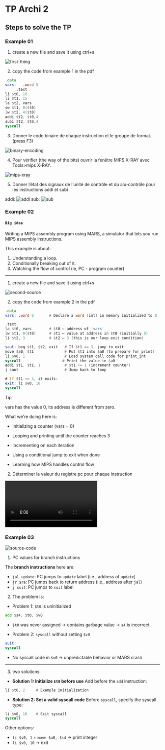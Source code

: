 # TP Archi 2

## Steps to solve the TP

### Example 01

1. create a new file and save it using ctrl+s

![first-thing](screenshots/2025-04-16-11-15-57.png)

2. copy the code from example 1 in the pdf

```asm
.data
vars:   .word 5
     .text
li $t0, 10
li $t1, 15
la $t2, vars
sw $t1, 0($t0)
lw $t2, 4($t0)
addi $t2, $t0,4
subi $t2, $t0,4
syscall
```

3. Donner le code  binaire de chaque instruction et le groupe de format. (press F3)

![binary-encoding](screenshots/2025-04-16-11-23-27.png)

4. Pour vérifier (the way of the bits) ouvrir la fenêtre MIPS X-RAY avec Tools>mips X-RAY.

![mips-xray](screenshots/2025-04-16-11-26-42.png)

5. Donner l’état des signaux de l’unité de contrôle et du alu-contrôle pour les instructions addi et subi

addi:
![addi](screenshots/2025-04-16-12-00-25.png)
sub:
![sub](screenshots/2025-04-16-12-20-14.png)

### Example 02

#### `Big idea`

Writing a MIPS assembly program using MARS, a simulator that lets you run MIPS assembly instructions.

This example is about:

1. Understanding a loop.
2. Conditionally breaking out of it.
3. Watching the flow of control (ie, PC - program counter)

---

1. create a new file and save it using ctrl+s

![second-source](screenshots/2025-04-18-16-10-41.png)

2. copy the code from example 2 in the pdf

```asm
.data
vars: .word 0       # Declare a word (int) in memory initialized to 0

.text
la $t0, vars        # $t0 ← address of 'vars'
lw $t1, 0($t0)      # $t1 ← value at address in $t0 (initially 0)
li $t2, 3           # $t2 ← 3 (this is our loop exit condition)

saut: beq $t1, $t2, exit   # If $t1 == 3, jump to exit
move $a0, $t1              # Put $t1 into $a0 (to prepare for print)
li $v0, 1                  # Load system call code for print_int
syscall                   # Print the value in $a0
addi $t1, $t1, 1           # $t1 += 1 (increment counter)
j saut                     # Jump back to loop

# If $t1 == 3, it exits:
exit: li $v0, 10
syscall
```

> [!TIP]
> vars has the value 0, its address is different from zero.

What we're doing here is:

- Initializing a counter (vars = 0)

- Looping and printing until the counter reaches 3

- Incrementing on each iteration

- Using a conditional jump to exit when done

- Learning how MIPS handles control flow

2. Déterminer  la valeur du registre pc pour chaque instruction

![Video showcasing this is in videos/example2-program-counter-2025-04-18_17.24.25.mp4](videos/example2-program-counter-2025-04-18_17.24.25.mp4)

### Example 03

![source-code](screenshots/2025-04-18-17-48-17.png)

1. PC values for branch instructions

The **branch instructions** here are:

- `jal update`: PC jumps to `update` label (i.e., address of `update`)
- `jr $ra`: PC jumps back to return address (i.e., address after `jal`)
- `j suit`: PC jumps to `suit` label

2. The problem is:

- Problem 1: `$t0` is uninitialized
```asm
add $s4, $t0, $v0
```
- `$t0` was never assigned → contains garbage value → `s4` is incorrect

- Problem 2: `syscall` without setting `$v0`
```asm
suit:
syscall
```
- No syscall code in `$v0` → unpredictable behavior or MARS crash

---

3. two solutions:

- **Solution 1: Initialize `$t0` before use**
Add before the `add` instruction:
```asm
li $t0, 2     # Example initialization
```

- **Solution 2: Set a valid syscall code**
Before `syscall`, specify the syscall type:
```asm
li $v0, 10    # Exit syscall
syscall
```

Other options:
- `li $v0, 1` + `move $a0, $s4` → print integer
- `li $v0, 10` → exit
